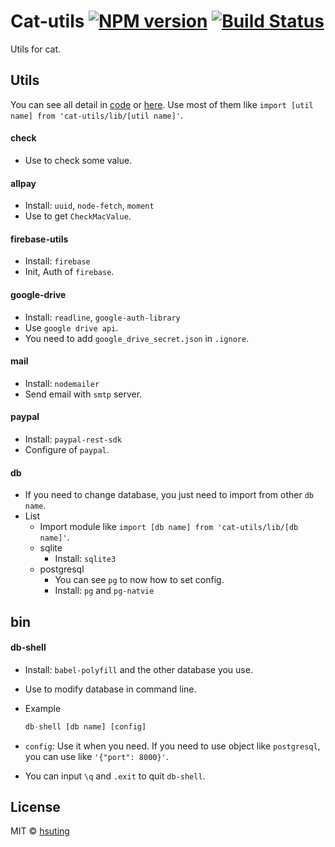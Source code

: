 # Cat-utils [![NPM version][npm-image]][npm-url] [![Build Status][travis-image]][travis-url]
Utils for cat.

## Utils
You can see all detail in [code](./src) or [here](./src/test). Use most of them like `import [util name] from 'cat-utils/lib/[util name]'`.

#### check
- Use to check some value.

#### allpay
- Install: `uuid`, `node-fetch`, `moment`
- Use to get `CheckMacValue`.

#### firebase-utils
- Install: `firebase`
- Init, Auth of `firebase`.

#### google-drive
- Install: `readline`, `google-auth-library`
- Use `google drive api`.
- You need to add `google_drive_secret.json` in `.ignore`.

#### mail
- Install: `nodemailer`
- Send email with `smtp` server.

#### paypal
- Install: `paypal-rest-sdk`
- Configure of `paypal`.

#### db
- If you need to change database, you just need to import from other `db name`.
- List
  - Import module like `import [db name] from 'cat-utils/lib/[db name]'`.
  - sqlite
    - Install: `sqlite3`
  - postgresql
    - You can see `pg` to now how to set config.
    - Install: `pg` and `pg-natvie`

## bin
#### db-shell
- Install: `babel-polyfill` and the other database you use.
- Use to modify database in command line.
- Example

  ```js
  db-shell [db name] [config]
  ```

- `config`: Use it when you need. If you need to use object like `postgresql`, you can use like `'{"port": 8000}'`.
- You can input `\q` and `.exit` to quit `db-shell`.

## License
MIT © [hsuting](http://hsuting.com)

[npm-image]: https://badge.fury.io/js/cat-utils.svg
[npm-url]: https://www.npmjs.com/package/cat-utils
[travis-image]: https://travis-ci.org/HsuTing/cat-utils.svg?branch=master
[travis-url]: https://travis-ci.org/HsuTing/cat-utils
